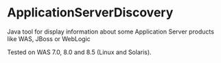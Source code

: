 # ApplicationServerDiscovery
Java tool for display information about some Application Server products like WAS, JBoss or WebLogic

Tested on WAS 7.0, 8.0 and 8.5 (Linux and Solaris).
